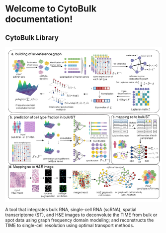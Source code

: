 # Welcome to CytoBulk documentation!

## CytoBulk Library

![network_structure](./assets/figure1.png "CytoBulk workflow")

A tool that integrates bulk RNA, single-cell RNA (scRNA), spatial transcriptome (ST), and H&E images to deconvolute the TIME from bulk or spot data using graph frequency domain modeling; and reconstructs the TIME to single-cell resolution using optimal transport methods.


